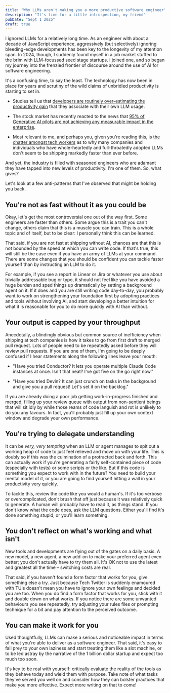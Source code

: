 ```yaml
---
title: "Why LLMs aren't making you a more productive software engineer"
description: "It's time for a little introspection, my friend"
pubDate: "Sept 1 2025"
draft: true
---
```


I ignored LLMs for a relatively long time. As an engineer with about a decade of JavaScript experience, aggressively (but selectively) ignoring bleeding-edge developments has been key to the longevity of my attention span. In 2024, though, I suddenly found myself in a job market stuffed to the brim with LLM-focussed seed stage startups. I joined one, and so began my journey into the frenzied frontier of discourse around the use of AI for software engineering.

It's a confusing time, to say the least. The technology has now been in place for years and scrutiny of the wild claims of unbridled productivity is starting to set in.

- Studies tell us that [developers are routinely over-estimating the productivity gain](https://metr.org/blog/2025-07-10-early-2025-ai-experienced-os-dev-study/) that they associate with their own LLM usage.

- The stock market has recently reacted to the news that [95% of Generative AI pilots are not achieving any measurable impact in the enterprise](https://virtualizationreview.com/articles/2025/08/19/mit-report-finds-most-ai-business-investments-fail-reveals-genai-divide.aspx).

- Most relevant to me, and perhaps you, given you're reading this, is [the chatter amongst tech workers](https://x.com/staysaasy/status/1941317406158377225) as to why many companies and individuals who have whole-heartedly and full-throatedly adopted LLMs don't seem to be shipping markedly faster than ever before.

And yet, the industry is filled with seasoned engineers who are adamant they have tapped into new levels of productivity. I'm one of them. So, what gives?

Let's look at a few anti-patterns that I've observed that might be holding you back.

## You're not as fast without it as you could be

Okay, let's get the most controversial one out of the way first. Some engineers are faster than others. Some argue this is a trait you can't change, others claim that this is a muscle you can train. This is a whole topic and of itself, but to be clear: I personally think this can be learned.

That said, if you are not fast at shipping without AI, chances are that this is not bounded by the speed at which you can write code. If that's true, this will still be the case even if you have an army of LLMs at your command. There are some changes that you should be confident you can tackle faster yourself than by instructing an LLM to do it.

For example, if you see a report in Linear or Jira or whatever you use about trivially addressable bug or typo, it should not feel like you have avoided a huge burden and sped things up dramatically by setting a background agent on it. If it does and you are still writing code day-to-day, you probably want to work on strengthening your foundation first by adopting practices and tools without involving AI, and start developing a better intuition for what it is reasonable for you to do more quickly with AI than without.

## Your output is capped by your throughput

Anecdotally, a blindingly obvious but common source of inefficiency when shipping at tech companies is how it takes to go from first draft to merged pull request. Lots of people need to be repeatedly asked before they will review pull requests. If you are one of them, I'm going to be deeply confused if I hear statements along the following lines leave your mouth:

- "Have you tried Conductor? It lets you operate multiple Claude Code instances at once. Isn't that neat? I've got five on the go right now."

- "Have you tried Devin? It can just crunch on tasks in the background and give you a pull request! Let's set it on the backlog."

If you are already doing a poor job getting work-in-progress finished and merged, filling up your review queue with output from non-sentient beings that will sit idly by while those reams of code languish and rot is unlikely to do you any favours. In fact, you'll probably just fill up your own context window and degrade your own performance.

## You're trying to delegate understanding

It can be _very, very tempting_ when an LLM or agent manages to spit out a working heap of code to just feel relieved and move on with your life. This is doubly so if this was the culmination of a protracted back and forth. This can actually work if you're generating a fairly self-contained piece of code (especially with tests) or some scripts or the like. But if this code is something you expect to work with in the future? You need to build your mental model of it, or you are going to find yourself hitting a wall in your productivity very quickly.

To tackle this, review the code like you would a human's. If it's too verbose or overcomplicated, don't brush that off just because it was relatively quick to generate. A human will probably have to read it, as things stand. If you don't know what the code does, ask the LLM questions. Either you'll find it's done something stupid, or you'll learn something.

## You don't reflect on what's working and what isn't

New tools and developments are flying out of the gates on a daily basis. A new model, a new agent, a new add-on to make your preferred agent even better; you don't actually have to try them all. It's OK not to use the latest and greatest all the time – switching costs are real.

That said, if you haven't found a form factor that works for you, give something else a try. Just because Tech Twitter is suddenly enamoured with TUIs doesn't mean you have to ignore your own feelings and decided you are too. When you do find a form factor that works for you, stick with it and double down on what works. If you notice there are some unwanted behaviours you see repeatedly, try adjusting your rules files or prompting technique for a bit and pay attention to the perceived outcome.


## You can make it work for you

Used thoughtfully, LLMs can make a serious and noticeable impact in terms of what you're able to deliver as a software engineer. That said, it's easy to fall prey to your own laziness and start treating them like a slot machine, or to be led astray by the narrative of the 1 billion dollar startup and expect too much too soon.

It's key to be real with yourself: critically evaluate the reality of the tools as they behave today and wield them with purpose. Take note of what tasks they've served you well on and consider how they can bolster practices that make you more effective. Expect more writing on that to come!
